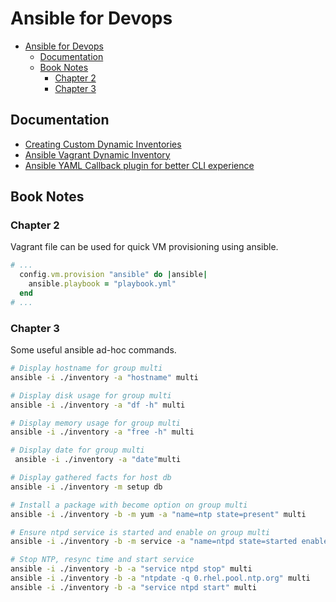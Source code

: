 # Ansible for Devops

- [Ansible for Devops](#ansible-for-devops)
  - [Documentation](#documentation)
  - [Book Notes](#book-notes)
    - [Chapter 2](#chapter-2)
    - [Chapter 3](#chapter-3)
## Documentation

- [Creating Custom Dynamic Inventories](https://www.jeffgeerling.com/blog/creating-custom-dynamic-inventories-ansible)
- [Ansible Vagrant Dynamic Inventory](https://charlesreid1.com/wiki/Ansible/Vagrant/Dynamic_Inventory)
- [Ansible YAML Callback plugin for better CLI experience](https://www.jeffgeerling.com/blog/2018/use-ansibles-yaml-callback-plugin-better-cli-experience)

## Book Notes

### Chapter 2

Vagrant file can be used for quick VM provisioning using ansible.

```ruby
# ...
  config.vm.provision "ansible" do |ansible|
    ansible.playbook = "playbook.yml"
  end
# ...
```

### Chapter 3

Some useful ansible ad-hoc commands.

```bash
# Display hostname for group multi
ansible -i ./inventory -a "hostname" multi

# Display disk usage for group multi
ansible -i ./inventory -a "df -h" multi

# Display memory usage for group multi
ansible -i ./inventory -a "free -h" multi

# Display date for group multi
 ansible -i ./inventory -a "date"multi

# Display gathered facts for host db
ansible -i ./inventory -m setup db

# Install a package with become option on group multi
ansible -i ./inventory -b -m yum -a "name=ntp state=present" multi

# Ensure ntpd service is started and enable on group multi
ansible -i ./inventory -b -m service -a "name=ntpd state=started enabled=yes" multi

# Stop NTP, resync time and start service
ansible -i ./inventory -b -a "service ntpd stop" multi
ansible -i ./inventory -b -a "ntpdate -q 0.rhel.pool.ntp.org" multi
ansible -i ./inventory -b -a "service ntpd start" multi
```